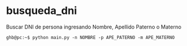 # busqueda_dni
Buscar DNI de persona ingresando Nombre, Apellido Paterno o Materno

```console
ghb@pc:~$ python main.py -n NOMBRE -p APE_PATERNO -m APE_MATERNO
```
